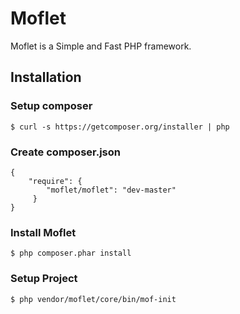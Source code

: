 Moflet
======

Moflet is a Simple and Fast PHP framework.


Installation
------

### Setup composer

    $ curl -s https://getcomposer.org/installer | php


### Create composer.json 

    {
        "require": {
            "moflet/moflet": "dev-master"
         }
    }

### Install Moflet

    $ php composer.phar install

### Setup Project

    $ php vendor/moflet/core/bin/mof-init

